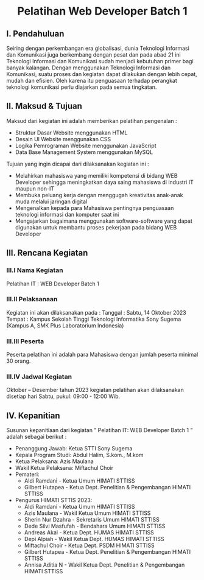 <h1 align ="center" >Pelatihan Web Developer Batch 1</h1>

## I. Pendahuluan
Seiring dengan perkembangan era globalisasi, dunia Teknologi Informasi dan Komunikasi juga berkembang dengan pesat dan pada abad 21 ini Teknologi Informasi dan Komunikasi sudah menjadi kebutuhan primer bagi banyak kalangan. Dengan menggunakan Teknologi Informasi dan Komunikasi, suatu proses dan kegiatan dapat dilakukan dengan lebih cepat, mudah dan efisien. Oleh karena itu penguasaan terhadap perangkat teknologi komunikasi perlu diajarkan pada semua tingkatan.

## II. Maksud & Tujuan
Maksud dari kegiatan ini adalah memberikan pelatihan pengenalan :
- Struktur Dasar Website menggunakan HTML
- Desain UI Website menggunakan CSS
- Logika Pemrograman Website menggunakan JavaScript
- Data Base Management System menggunakan MySQL

Tujuan yang ingin dicapai dari dilaksanakan kegiatan ini :
- Melahirkan mahasiswa yang memiliki kompetensi di bidang WEB Developer sehingga meningkatkan daya saing mahasiswa di industri IT maupun non-IT
- Membuka peluang kerja dengan menggugah kreativitas anak-anak muda melalui jaringan digital
- Mengenalkan kepada para Mahasiswa pentingnya penguasaan teknologi informasi dan komputer saat ini
- Mengajarkan bagaimana menggunakan software-software yang dapat digunakan untuk membantu proses pekerjaan pada bidang WEB Developer

## III. Rencana Kegiatan
### III.I Nama Kegiatan
Pelatihan IT : WEB Developer Batch 1

### III.II Pelaksanaan
Kegiatan ini akan dilaksanakan pada :
Tanggal : Sabtu, 14 Oktober 2023
Tempat : Kampus Sekolah Tinggi Teknologi Informatika Sony Sugema (Kampus A, SMK Plus Laboratorium Indonesia)

### III.III Peserta
Peserta pelatihan ini adalah para Mahasiswa dengan jumlah peserta minimal 30 orang.

### III.IV Jadwal Kegiatan
Oktober – Desember tahun 2023
kegiatan pelatihan akan dilaksanakan disetiap hari Sabtu, pukul: 09:00 - 12:00 Wib.

## IV. Kepanitian
Susunan kepanitiaan dari kegiatan ” Pelatihan IT: WEB Developer Batch 1 ” adalah sebagai berikut :
- Penanggung Jawab: Ketua STTI Sony Sugema
- Kepala Program Studi: Abdul Halim, S.kom., M.kom
- Ketua Pelaksana: Azis Maulana
- Wakil Ketua Pelaksana: Miftachul Choir
- Pemateri:
  - Aldi Ramdani - Ketua Umum HIMATI STTISS
  - Gilbert Hutapea - Ketua Dept. Penelitian & Pengembangan HIMATI STTISS
- Pengurus HIMATI STTIS 2023:
  - Aldi Ramdani - Ketua Umum HIMATI STTISS
  - Azis Maulana - Wakil Ketua Umum HIMATI STTISS
  - Sherin Nur Dzahra - Sekretaris Umum HIMATI STTISS
  - Dede Silvi Masfufah - Bendahara Umum HIMATI STTISS
  - Andreas Akal - Ketua Dept. HUMAS HIMATI STTISS
  - Depi Alpiah - Wakil Ketua Dept. HUMAS HIMATI STTISS
  - Miftachul Choir - Ketua Dept. PSDM HIMATI STTISS
  - Gilbert Hutapea - Ketua Dept. Penelitian & Pengembangan HIMATI STTISS
  - Annisa Aditia N - Wakil Ketua Dept. Penelitian & Pengembangan HIMATI STTISS

